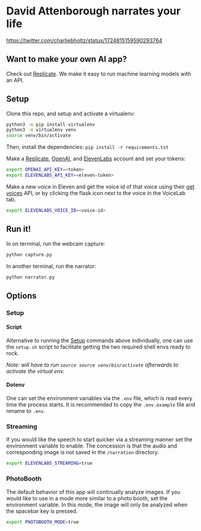 # David Attenborough narrates your life

https://twitter.com/charliebholtz/status/1724815159590293764

## Want to make your own AI app?

Check out [Replicate](https://replicate.com). We make it easy to run machine learning models with an API.

## Setup

Clone this repo, and setup and activate a virtualenv:

```bash
python3 -m pip install virtualenv
python3 -m virtualenv venv
source venv/bin/activate
```

Then, install the dependencies:
`pip install -r requirements.txt`

Make a [Replicate](https://replicate.com), [OpenAI](https://beta.openai.com/), and [ElevenLabs](https://elevenlabs.io) account and set your tokens:

```bash
export OPENAI_API_KEY=<token>
export ELEVENLABS_API_KEY=<eleven-token>
```

Make a new voice in Eleven and get the voice id of that voice using their [get voices](https://elevenlabs.io/docs/api-reference/voices) API, or by clicking the flask icon next to the voice in the VoiceLab tab.

```bash
export ELEVENLABS_VOICE_ID=<voice-id>
```

## Run it!

In on terminal, run the webcam capture:

```bash
python capture.py
```

In another terminal, run the narrator:

```bash
python narrator.py
```

## Options

### Setup

#### Script

Alternative to running the [Setup](#setup) commands above individually, one can use the `setup.sh` script to facilitate getting the two required shell envs ready to rock.

_Note: will have to run `source source venv/bin/activate` afterwards to activate the virtual env._

#### Dotenv

One can set the environment variables via the `.env` file, which is read every time the process starts. It is recommended to copy the `.env.example` file and rename to `.env`.

### Streaming

If you would like the speech to start quicker via a streaming manner set the environment variable to enable. The concession is that the audio and corresponding image is not saved in the `/narration` directory.

```bash
export ELEVENLABS_STREAMING=true
```

### PhotoBooth

The default behavior of this app will continually analyze images. If you would like to use in a mode more similar to a photo booth, set the environment variable. In this mode, the image will only be analyzed when the spacebar key is pressed.

```bash
export PHOTOBOOTH_MODE=true
```
